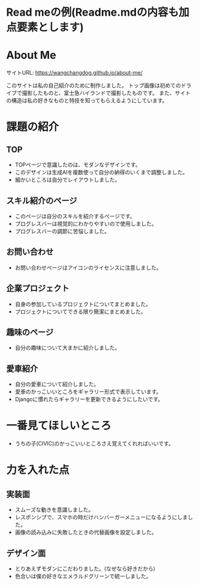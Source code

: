 # Read meの例(Readme.mdの内容も加点要素とします)

# About Me 

サイトURL: https://wangchangdog.github.io/about-me/

このサイトは私の自己紹介のために制作しました。
トップ画像は初めてのドライブで撮影したものと、富士急ハイランドで撮影したものです。
また、サイトの構造は私の好きなものと特技を知ってもらえるようにしています。

# 課題の紹介

## TOP

- TOPページで意識したのは、モダンなデザインです。
- このデザインは生成AIを複数使って自分の納得のいくまで調整しました。
- 細かいところは自分でレイアウトしました。

## スキル紹介のページ

- このページは自分のスキルを紹介するページです。
- プログレスバーは視覚的にわかりやすいので使用しました。
- プログレスバーの調節に苦悩しました。

## お問い合わせ

- お問い合わせページはアイコンのライセンスに注意しました。

## 企業プロジェクト

- 自身の参加しているプロジェクトについてまとめました。
- プロジェクトについてできる限り簡潔にまとめました。

## 趣味のページ

- 自分の趣味について大まかに紹介しました。

## 愛車紹介

- 自分の愛車について紹介しました。
- 愛車のかっこいいところをギャラリー形式で表示しています。
- Djangoに慣れたらギャラリーを更新できるようにしたいです。

# 一番見てほしいところ

- うちの子(CIVIC)のかっこいいところさえ覚えてくれればいいです。

# 力を入れた点

## 実装面

- スムーズな動きを意識しました。
- レスポンシブで、スマホの時だけハンバーガーメニューになるようにしました。
- 画像の読み込みに失敗したときの代替画像を設定しました。

## デザイン面

- とりあえずモダンにこだわりました。(なぜなら好きだから)
- 色合いは僕の好きなエメラルドグリーンで統一しました。
